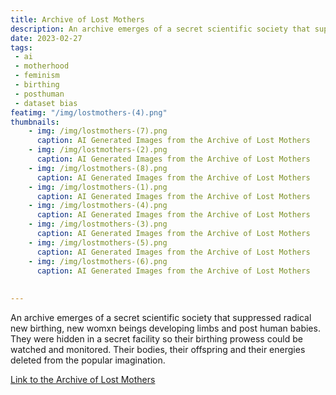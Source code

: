 ```yaml
---
title: Archive of Lost Mothers
description: An archive emerges of a secret scientific society that suppressed radical new birthing, new womxn beings developing limbs and post human babies. They were hidden in a secret facility so their birthing prowess could be watched and monitored. Their bodies, their offspring and their energies deleted from the popular imagination.
date: 2023-02-27
tags: 
 - ai
 - motherhood
 - feminism
 - birthing
 - posthuman
 - dataset bias
featimg: "/img/lostmothers-(4).png"
thumbnails:
    - img: /img/lostmothers-(7).png
      caption: AI Generated Images from the Archive of Lost Mothers 
    - img: /img/lostmothers-(2).png
      caption: AI Generated Images from the Archive of Lost Mothers 
    - img: /img/lostmothers-(8).png
      caption: AI Generated Images from the Archive of Lost Mothers 
    - img: /img/lostmothers-(1).png
      caption: AI Generated Images from the Archive of Lost Mothers 
    - img: /img/lostmothers-(4).png
      caption: AI Generated Images from the Archive of Lost Mothers 
    - img: /img/lostmothers-(3).png
      caption: AI Generated Images from the Archive of Lost Mothers 
    - img: /img/lostmothers-(5).png
      caption: AI Generated Images from the Archive of Lost Mothers 
    - img: /img/lostmothers-(6).png
      caption: AI Generated Images from the Archive of Lost Mothers 
    
    
---
```

An archive emerges of a secret scientific society that suppressed radical new birthing, new womxn beings developing limbs and post human babies. They were hidden in a secret facility so their birthing prowess could be watched and monitored. Their bodies, their offspring and their energies deleted from the popular imagination.

[Link to the Archive of Lost Mothers](https://archiveoflostmothers.in)

